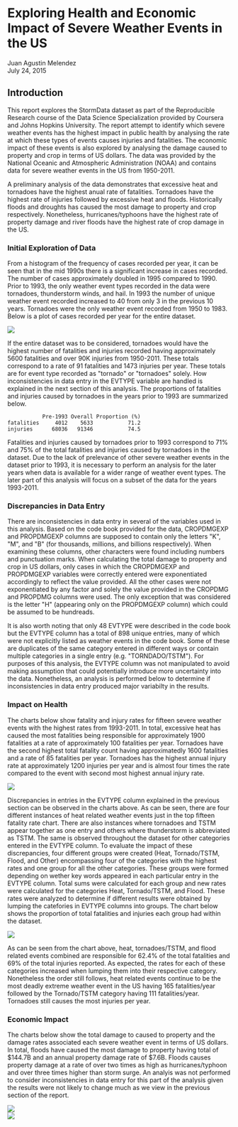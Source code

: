 # Exploring Health and Economic Impact of Severe Weather Events in the US
Juan Agustin Melendez  
July 24, 2015  

## Introduction
This report explores the StormData dataset as part of the Reproducible Research course of the Data Science Specialization provided by Coursera and Johns Hopkins University. The report attempt to identify which severe weather events has the highest impact in public health by analysing the rate at which these types of events causes injuries and fatalities. The economic impact of these events is also explored by analysing the damage caused to property and crop in terms of US dollars. The data was provided by the National Oceanic and Atmospheric Administration (NOAA) and contains data for severe weather events in the US from 1950-2011. 

A preliminary analysis of the data demonstrates that excessive heat and tornadoes have the highest anual rate of fatalities. Tornadoes have the highest rate of injuries followed by excessive heat and floods. Historically floods and droughts has caused the most damage to property and crop respectively. Nonetheless, hurricanes/typhoons have the highest rate of property damage and river floods have the highest rate of crop damage in the US. 

### Initial Exploration of Data

From a histogram of the frequency of cases recorded per year, it can be seen that in the mid 1990s there is a significant increase in cases recorded. The number of cases approximately doubled in 1995 compared to 1990. Prior to 1993, the only weather event types recorded in the data were tornadoes, thunderstorm winds, and hail. In 1993 the number of unique weather event recorded increased to 40 from only 3 in the previous 10 years. Tornadoes were the only weather event recorded from 1950 to 1983. Below is a plot of cases recorded per year for the entire dataset. 

![](stormData_Report_files/figure-html/unnamed-chunk-1-1.png)<!-- -->



If the entire dataset was to be considered, tornadoes would have the highest number of fatalities and injuries recorded having approximately 5600 fatalities and over 90K injuries from 1950-2011. These totals correspond to a rate of 91 fatalities and 1473 injuries per year. These totals are for event type recorded as "tornado" or "tornadoes" solely. How inconsistencies in data entry in the EVTYPE variable are handled is explained in the next section of this analysis. The proportions of fatalities and injuries caused by tornadoes in the years prior to 1993 are summarized below.


```
           Pre-1993 Overall Proportion (%)
fatalities     4012    5633           71.2
injuries      68036   91346           74.5
```

Fatalities and injuries caused by tornadoes  prior to 1993 correspond to 71% and 75% of the total fatalities and injuries caused by tornadoes in the dataset. Due to the lack of prelevance of other severe weather events in the dataset prior to 1993, it is necessary to perform an analysis for the later years when data is available for a wider range of weather event types. The later part of this analysis will focus on a subset of the data for the years 1993-2011. 

### Discrepancies in Data Entry
There are inconsistencies in data entry in several of the variables used in this analysis. Based on the code book provided for the data, CROPDMGEXP and PROPDMGEXP columns are supposed to contain only the letters "K", "M", and "B" (for thousands, millions, and billions respectively). When examining these columns, other characters were found including numbers and punctuation marks. When calculating the total damage to property and crop in US dollars, only cases in which the CROPDMGEXP and PROPDMGEXP variables were correctly entered were exponentiated accordingly to reflect the value provided. All the other cases were not exponentiated by any factor and solely the value provided in the CROPDMG and PROPDMG columns were used. The only exception that was considered is the letter "H" (appearing only on the PROPDMGEXP column) which could be assumed to be hundreads.

It is also worth noting that only 48 EVTYPE were described in the code book but the EVTYPE column has a total of 898 unique entries, many of which were not explicitly listed as weather events in the code book. Some of these are duplicates of the same category entered in different ways or contain multiple categories in a single entry (e.g. "TORNDADO/TSTM"). For purposes of this analysis, the EVTYPE column was not manipulated to avoid making assumption that could potentially introduce more uncertainty into the data. Nonetheless, an analysis is performed below to determine if inconsistencies in data entry produced major variabilty in the results.



### Impact on Health
The charts below show fatality and injury rates for fifteen severe weather events with the highest rates from 1993-2011. In total, excessive heat has caused the most fatalities being responsible for approximately 1900 fatalities at a rate of approximately 100 fatalities per year. Tornadoes have the second highest total fatality count having approximatedly 1600 fatalities and a rate of 85 fatalities per year. Tornadoes has the highest annual injury rate at approximately 1200 injuries per year and is almost four times the rate compared to the event with second most highest annual injury rate.   



![](stormData_Report_files/figure-html/fatality_plot-1.png)<!-- -->

Discrepancies in entries in the EVTYPE column explained in the previous section can be observed in the charts above. As can be seen, there are four different instances of heat related weather events just in the top fifteen fatality rate chart. There are also instances where tornadoes and TSTM appear together as one entry and others where thunderstorm is abbreviated as TSTM. The same is observed throughout the dataset for other categories entered in the EVTYPE column. To evaluate the impact of these discrepancies, four different groups were created (Heat, Tornado/TSTM, Flood, and Other) encompassing four of the categories with the highest rates and one group for all the other categories. These groups were formed depending on wether key words appeared in each particular entry in the EVTYPE column.  Total sums were calculated for each group and new rates were calculated for the categories Heat, Tornado/TSTM, and Flood. These rates were analyzed to determine if different results were obtained by lumping the catefories in EVTYPE columns into groups. The chart below shows the proportion of total fatalities and injuries each group had within the dataset.  

![](stormData_Report_files/figure-html/pie_chart-1.png)<!-- -->


As can be seen from the chart above, heat, tornadoes/TSTM, and flood related events combined are responsible for 62.4% of the total fatalities and 69% of the total injuries reported. As expected, the rates for each of these categories increased when lumping them into their respective category. Nonetheless the order still follows, heat related events continue to be the most deadly extreme weather event in the US having 165 fatalities/year followed by the Tornado/TSTM category having 111 fatalities/year. Tornadoes still causes the most injuries per year. 

### Economic Impact

The charts below show the total damage to caused to property and the damage rates associated each severe weather event in terms of US dollars. In total, floods have caused the most damage to property having total of $144.7B and an annual property damage rate of $7.6B. Floods causes property damage at a rate of over two times as high as hurricanes/typhoon and over three times higher than storm surge. An analyis was not performed to consider inconsistencies in data entry for this part of the analysis given the results were not likely to change much as we view in the previous section of the report. 

<img src="stormData_Report_files/figure-html/unnamed-chunk-8-1.png" style="display: block; margin: auto auto auto 0;" />

<img src="stormData_Report_files/figure-html/unnamed-chunk-9-1.png" style="display: block; margin: auto auto auto 0;" />



